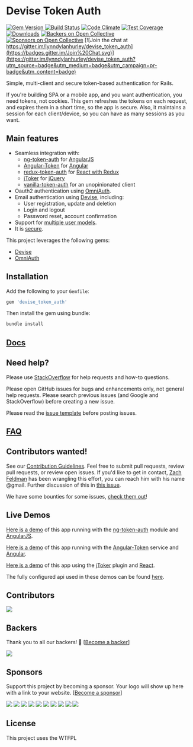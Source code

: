 # Devise Token Auth

[![Gem Version](https://badge.fury.io/rb/devise_token_auth.svg)](http://badge.fury.io/rb/devise_token_auth)
[![Build Status](https://travis-ci.org/lynndylanhurley/devise_token_auth.svg?branch=master)](https://travis-ci.org/lynndylanhurley/devise_token_auth)
[![Code Climate](https://codeclimate.com/github/lynndylanhurley/devise_token_auth/badges/gpa.svg)](https://codeclimate.com/github/lynndylanhurley/devise_token_auth)
[![Test Coverage](https://codeclimate.com/github/lynndylanhurley/devise_token_auth/badges/coverage.svg)](https://codeclimate.com/github/lynndylanhurley/devise_token_auth/coverage)
[![Downloads](https://img.shields.io/gem/dt/devise_token_auth.svg)](https://rubygems.org/gems/devise_token_auth)
[![Backers on Open Collective](https://opencollective.com/devise_token_auth/backers/badge.svg)](#backers)
[![Sponsors on Open Collective](https://opencollective.com/devise_token_auth/sponsors/badge.svg)](#sponsors)
[![Join the chat at https://gitter.im/lynndylanhurley/devise_token_auth](https://badges.gitter.im/Join%20Chat.svg)](https://gitter.im/lynndylanhurley/devise_token_auth?utm_source=badge&utm_medium=badge&utm_campaign=pr-badge&utm_content=badge)

Simple, multi-client and secure token-based authentication for Rails.

If you're building SPA or a mobile app, and you want authentication, you need tokens, not cookies.
This gem refreshes the tokens on each request, and expires them in a short time, so the app is secure.
Also, it maintains a session for each client/device, so you can have as many sessions as you want.

## Main features

* Seamless integration with:
  * [ng-token-auth](https://github.com/lynndylanhurley/ng-token-auth) for [AngularJS](https://github.com/angular/angular.js)
  * [Angular-Token](https://github.com/neroniaky/angular-token) for [Angular](https://github.com/angular/angular)
  * [redux-token-auth](https://github.com/kylecorbelli/redux-token-auth) for [React with Redux](https://github.com/reactjs/react-redux)
  * [jToker](https://github.com/lynndylanhurley/j-toker) for [jQuery](https://jquery.com/)
  * [vanilla-token-auth](https://github.com/theblang/vanilla-token-auth) for an unopinionated client
* Oauth2 authentication using [OmniAuth](https://github.com/intridea/omniauth).
* Email authentication using [Devise](https://github.com/plataformatec/devise), including:
  * User registration, update and deletion
  * Login and logout
  * Password reset, account confirmation
* Support for [multiple user models](./docs/usage/multiple_models.md).
* It is [secure](docs/security.md).

This project leverages the following gems:

* [Devise](https://github.com/plataformatec/devise)
* [OmniAuth](https://github.com/intridea/omniauth)

## Installation

Add the following to your `Gemfile`:

~~~ruby
gem 'devise_token_auth'
~~~

Then install the gem using bundle:

~~~bash
bundle install
~~~

## [Docs](https://devise-token-auth.gitbook.io/devise-token-auth)

## Need help?

Please use [StackOverflow](https://stackoverflow.com/questions/tagged/devise-token-auth) for help requests and how-to questions.

Please open GitHub issues for bugs and enhancements only, not general help requests. Please search previous issues (and Google and StackOverflow) before creating a new issue.

Please read the [issue template](https://github.com/lynndylanhurley/devise_token_auth/blob/master/.github/ISSUE_TEMPLATE.md) before posting issues.

## [FAQ](docs/faq.md)

## Contributors wanted!

See our [Contribution Guidelines](https://github.com/lynndylanhurley/devise_token_auth/blob/master/.github/CONTRIBUTING.md). Feel free to submit pull requests, review pull requests, or review open issues. If you'd like to get in contact, [Zach Feldman](https://github.com/zachfeldman) has been wrangling this effort, you can reach him with his name @gmail. Further discussion of this in [this issue](https://github.com/lynndylanhurley/devise_token_auth/issues/969).

We have some bounties for some issues, [check them out](https://github.com/lynndylanhurley/devise_token_auth/issues?q=is%3Aopen+is%3Aissue+label%3Abounty)!

## Live Demos

[Here is a demo](http://ng-token-auth-demo.herokuapp.com/) of this app running with the [ng-token-auth](https://github.com/lynndylanhurley/ng-token-auth) module and [AngularJS](https://github.com/angular/angular.js).

[Here is a demo](https://stackblitz.com/github/neroniaky/angular-token) of this app running with the [Angular-Token](https://github.com/neroniaky/angular-token) service and [Angular](https://github.com/angular/angular).

[Here is a demo](https://j-toker-demo.herokuapp.com/) of this app using the [jToker](https://github.com/lynndylanhurley/j-toker) plugin and [React](http://facebook.github.io/react/).

The fully configured api used in these demos can be found [here](https://github.com/lynndylanhurley/devise_token_auth_demo).


## Contributors

<a href="graphs/contributors"><img src="https://opencollective.com/devise_token_auth/contributors.svg?width=890&button=false" /></a>

## Backers

Thank you to all our backers! 🙏 [[Become a backer](https://opencollective.com/devise_token_auth#backer)]

[![](https://opencollective.com/devise_token_auth/backers.svg?width=890)](https://opencollective.com/devise_token_auth#backers)


## Sponsors

Support this project by becoming a sponsor. Your logo will show up here with a link to your website. [[Become a sponsor](https://opencollective.com/devise_token_auth#sponsor)]

[![](https://opencollective.com/devise_token_auth/sponsor/0/avatar.svg)](https://opencollective.com/devise_token_auth/sponsor/0/website) [![](https://opencollective.com/devise_token_auth/sponsor/1/avatar.svg)](https://opencollective.com/devise_token_auth/sponsor/1/website) [![](https://opencollective.com/devise_token_auth/sponsor/2/avatar.svg)](https://opencollective.com/devise_token_auth/sponsor/2/website) [![](https://opencollective.com/devise_token_auth/sponsor/3/avatar.svg)](https://opencollective.com/devise_token_auth/sponsor/3/website) [![](https://opencollective.com/devise_token_auth/sponsor/4/avatar.svg)](https://opencollective.com/devise_token_auth/sponsor/4/website) [![](https://opencollective.com/devise_token_auth/sponsor/5/avatar.svg)](https://opencollective.com/devise_token_auth/sponsor/5/website) [![](https://opencollective.com/devise_token_auth/sponsor/6/avatar.svg)](https://opencollective.com/devise_token_auth/sponsor/6/website) [![](https://opencollective.com/devise_token_auth/sponsor/7/avatar.svg)](https://opencollective.com/devise_token_auth/sponsor/7/website) [![](https://opencollective.com/devise_token_auth/sponsor/8/avatar.svg)](https://opencollective.com/devise_token_auth/sponsor/8/website) [![](https://opencollective.com/devise_token_auth/sponsor/9/avatar.svg)](https://opencollective.com/devise_token_auth/sponsor/9/website)

## License
This project uses the WTFPL
